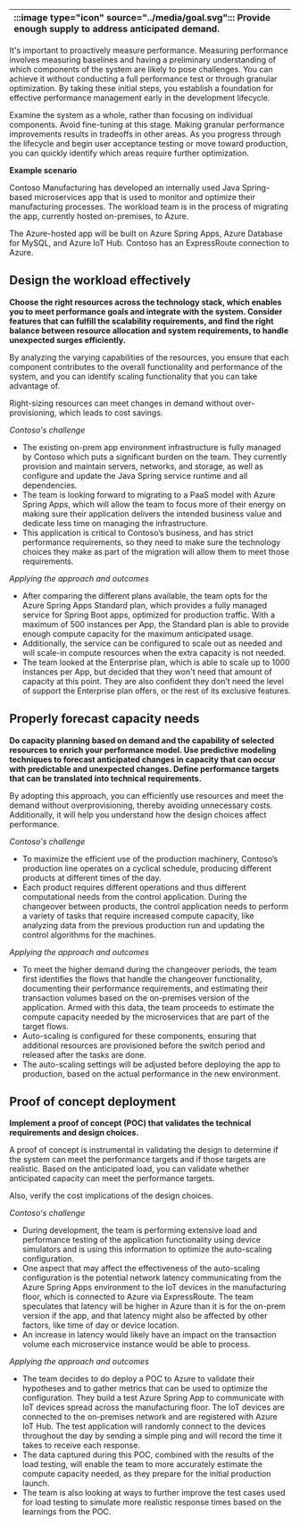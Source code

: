 | :::image type="icon" source="../media/goal.svg"::: Provide enough supply to address anticipated demand. |
| :----------------------------------------------------------------------------------------------------------------------------- |

It's important to proactively measure performance. Measuring performance involves measuring baselines and having a preliminary understanding of which components of the system are likely to pose challenges. You can achieve it without conducting a full performance test or through granular optimization. By taking these initial steps, you establish a foundation for effective performance management early in the development lifecycle.

Examine the system as a whole, rather than focusing on individual components. Avoid fine-tuning at this stage. Making granular performance improvements results in tradeoffs in other areas. As you progress through the lifecycle and begin user acceptance testing or move toward production, you can quickly identify which areas require further optimization.

**Example scenario**

Contoso Manufacturing has developed an internally used Java Spring-based microservices app that is used to monitor and optimize their manufacturing processes. The workload team is in the process of migrating the app, currently hosted on-premises, to Azure. 

The Azure-hosted app will be built on Azure Spring Apps, Azure Database for MySQL, and Azure IoT Hub. Contoso has an ExpressRoute connection to Azure.

## Design the workload effectively

**Choose the right resources across the technology stack, which enables you to meet performance goals and integrate with the system. Consider features that can fulfill the scalability requirements, and find the right balance between resource allocation and system requirements, to handle unexpected surges efficiently.**

By analyzing the varying capabilities of the resources, you ensure that each component contributes to the overall functionality and performance of the system, and you can identify scaling functionality that you can take advantage of.

Right-sizing resources can meet changes in demand without over-provisioning, which leads to cost savings.

*Contoso's challenge*

- The existing on-prem app environment infrastructure is fully managed by Contoso which puts a significant burden on the team. They currently provision and maintain servers, networks, and storage, as well as configure and update the Java Spring service runtime and all dependencies.
- The team is looking forward to migrating to a PaaS model with Azure Spring Apps, which will allow the team to focus more of their energy on making sure their application delivers the intended business value and dedicate less time on managing the infrastructure.
- This application is critical to Contoso’s business, and has strict performance requirements, so they need to make sure the technology choices they make as part of the migration will allow them to meet those requirements. 

*Applying the approach and outcomes*

- After comparing the different plans available, the team opts for the Azure Spring Apps Standard plan, which provides a fully managed service for Spring Boot apps, optimized for production traffic. With a maximum of 500 instances per App, the Standard plan is able to provide enough compute capacity for the maximum anticipated usage.
- Additionally, the service can be configured to scale out as needed and will scale-in compute resources when the extra capacity is not needed.  
- The team looked at the Enterprise plan, which is able to scale up to 1000 instances per App, but decided that they won't need that amount of capacity at this point. They are also confident they don’t need the level of support the Enterprise plan offers, or the rest of its exclusive features. 

## Properly forecast capacity needs

**Do capacity planning based on demand and the capability of selected resources to enrich your performance model. Use predictive modeling techniques to forecast anticipated changes in capacity that can occur with predictable and unexpected changes. Define performance targets that can be translated into technical requirements.**

By adopting this approach, you can efficiently use resources and meet the demand without overprovisioning, thereby avoiding unnecessary costs. Additionally, it will help you understand how the design choices affect performance.

*Contoso's challenge*

- To maximize the efficient use of the production machinery, Contoso’s production line operates on a cyclical schedule, producing different products at different times of the day.
- Each product requires different operations and thus different computational needs from the control application. During the changeover between products, the control application needs to perform a variety of tasks that require increased compute capacity, like analyzing data from the previous production run and updating the control algorithms for the machines.

*Applying the approach and outcomes*

- To meet the higher demand during the changeover periods, the team first identifies the flows that handle the changeover functionality, documenting their performance requirements, and estimating their transaction volumes based on the on-premises version of the application. Armed with this data, the team proceeds to estimate the compute capacity needed by the microservices that are part of the target flows.
- Auto-scaling is configured for these components, ensuring that additional resources are provisioned before the switch period and released after the tasks are done. 
- The auto-scaling settings will be adjusted before deploying the app to production, based on the actual performance in the new environment. 

## Proof of concept deployment

**Implement a proof of concept (POC) that validates the technical requirements and design choices.**

A proof of concept is instrumental in validating the design to determine if the system can meet the performance targets and if those targets are realistic. Based on the anticipated load, you can validate whether anticipated capacity can meet the performance targets.

Also, verify the cost implications of the design choices.

*Contoso's challenge*

- During development, the team is performing extensive load and performance testing of the application functionality using device simulators and is using this information to optimize the auto-scaling configuration. 
- One aspect that may affect the effectiveness of the auto-scaling configuration is the potential network latency communicating from the Azure Spring Apps environment to the IoT devices in the manufacturing floor, which is connected to Azure via ExpressRoute. The team speculates that latency will be higher in Azure than it is for the on-prem version if the app, and that latency might also be affected by other factors, like time of day or device location.
- An increase in latency would likely have an impact on the transaction volume each microservice instance would be able to process.  

*Applying the approach and outcomes*

- The team decides to do deploy a POC to Azure to validate their hypotheses and to gather metrics that can be used to optimize the configuration. They build a test Azure Spring App to communicate with IoT devices spread across the manufacturing floor. The IoT devices are connected to the on-premises network and are registered with Azure IoT Hub. The test application will randomly connect to the devices throughout the day by sending a simple ping and will record the time it takes to receive each response.
- The data captured during this POC, combined with the results of the load testing, will enable the team to more accurately estimate the compute capacity needed, as they prepare for the initial production launch.
- The team is also looking at ways to further improve the test cases used for load testing to simulate more realistic response times based on the learnings from the POC. 
